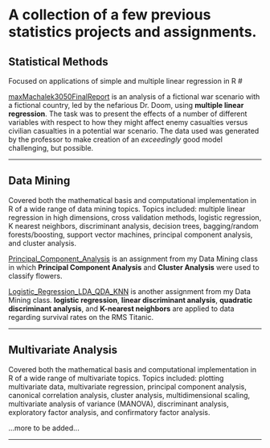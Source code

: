 A collection of a few previous statistics projects and assignments.
=====

## Statistical Methods
Focused on applications of simple and multiple linear regression in R #

[maxMachalek3050FinalReport](https://github.com/MaxMachalek/PriorStatsWork/blob/main/maxMachalek3050FinalReport.pdf) is an analysis of a fictional war scenario with a fictional country, led by the nefarious Dr. Doom, using **multiple linear regression**. The task was to present the effects of a number of different variables with respect to how they might affect enemy casualties versus civilian casualties in a potential war scenario. The data used was generated by the professor to make creation of an *exceedingly* good model challenging, but possible.

-----

## Data Mining
Covered both the mathematical basis and computational implementation in R of a wide range of data mining topics. Topics included: multiple linear regression in high dimensions, cross validation methods, logistic regression, K nearest neighbors, discriminant analysis, decision trees, bagging/random forests/boosting, support vector machines, principal component analysis, and cluster analysis. 

[Principal_Component_Analysis](https://github.com/MaxMachalek/PriorStatsWork/blob/main/DataMining_PCA/Principal_Component_Analysis.pdf) is an assignment from my Data Mining class in which **Principal Component Analysis** and **Cluster Analysis** were used to classify flowers. 


[Logistic_Regression_LDA_QDA_KNN](https://github.com/MaxMachalek/PriorStatsWork/blob/main/DataMining_LogisticReg_LDA_QDA_KNN/Logistic_Regression_LDA_QDA_KNN.pdf) is another assignment from my Data Mining class. **logistic regression**, **linear discriminant analysis**, **quadratic discriminant analysis**, and **K-nearest neighbors** are applied to data regarding survival rates on the RMS Titanic.

-----

## Multivariate Analysis 
Covered both the mathematical basis and computational implementation in R of a wide range of multivariate topics. Topics included: plotting multivariate data, multivariate regression, principal component analysis, canonical correlation analysis, cluster analysis, multidimensional scaling, multivariate analysis of variance (MANOVA), discriminant analysis, exploratory factor analysis, and confirmatory factor analysis.


...more to be added...

-----

